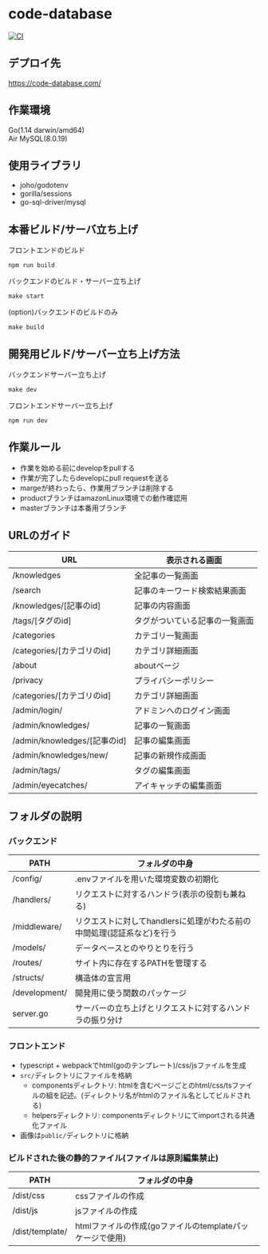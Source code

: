 # code-database
[![CI](https://github.com/geek-line/code-database/actions/workflows/ci.yml/badge.svg)](https://github.com/geek-line/code-database/actions/workflows/ci.yml)
## デプロイ先
https://code-database.com/

## 作業環境 
Go(1.14 darwin/amd64)  
Air
MySQL(8.0.19)

## 使用ライブラリ
 - joho/godotenv
 - gorilla/sessions
 - go-sql-driver/mysql

## 本番ビルド/サーバ立ち上げ
フロントエンドのビルド
```
npm run build
```
バックエンドのビルド・サーバー立ち上げ
```
make start
```
(option)バックエンドのビルドのみ
```
make build
```

## 開発用ビルド/サーバー立ち上げ方法
バックエンドサーバー立ち上げ
```
make dev
```
フロントエンドサーバー立ち上げ
```
npm run dev
```

## 作業ルール  
 - 作業を始める前にdevelopをpullする  
 - 作業が完了したらdevelopにpull requestを送る  
 - margeが終わったら、作業用ブランチは削除する
 - productブランチはamazonLinux環境での動作確認用
 - masterブランチは本番用ブランチ

## URLのガイド
| URL | 表示される画面 |
| ------------- | ------------- |
| /knowledges | 全記事の一覧画面 |
| /search  | 記事のキーワード検索結果画面  |
| /knowledges/[記事のid]  | 記事の内容画面  |
| /tags/[タグのid]  | タグがついている記事の一覧画面  |
| /categories  | カテゴリ一覧画面  |
| /categories/[カテゴリのid]  | カテゴリ詳細画面  |
| /about  | aboutページ  |
| /privacy  | プライバシーポリシー  |
| /categories/[カテゴリのid]  | カテゴリ詳細画面  |
| /admin/login/ | アドミンへのログイン画面 |
| /admin/knowledges/ | 記事の一覧画面 |
| /admin/knowledges/[記事のid] | 記事の編集画面 |
| /admin/knowledges/new/ | 記事の新規作成画面 |
| /admin/tags/ | タグの編集画面 |
| /admin/eyecatches/ | アイキャッチの編集画面 |

## フォルダの説明
### バックエンド
| PATH | フォルダの中身 |
| ------------- | ------------- |
| /config/ | .envファイルを用いた環境変数の初期化 |
| /handlers/ | リクエストに対するハンドラ(表示の役割も兼ねる) |
| /middleware/ | リクエストに対してhandlersに処理がわたる前の中間処理(認証系など)を行う |
| /models/ | データベースとのやりとりを行う |
| /routes/  | サイト内に存在するPATHを管理する |
| /structs/  | 構造体の宣言用 |
| /development/ | 開発用に使う関数のパッケージ |
| server.go | サーバーの立ち上げとリクエストに対するハンドラの振り分け |
### フロントエンド

- typescript + webpackでhtml(goのテンプレート)/css/jsファイルを生成
- `src/`ディレクトリにファイルを格納
  - componentsディレクトリ: htmlを含むページごとのhtml/css/tsファイルの組を記述。(ディレクトリ名がhtmlのファイル名としてビルドされる)
  - helpersディレクトリ: componentsディレクトリにてimportされる共通化ファイル
- 画像は`public/`ディレクトリに格納

### ビルドされた後の静的ファイル(ファイルは原則編集禁止)
| PATH | フォルダの中身 |
| ------------- | ------------- |
| /dist/css | cssファイルの作成 |
| /dist/js | jsファイルの作成 |
| /dist/template/ | htmlファイルの作成(goファイルのtemplateパッケージで使用) |
